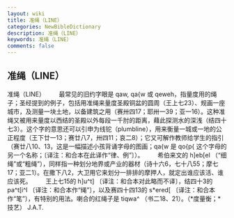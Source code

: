 ```yaml
---
layout: wiki
title: 准绳（LINE）
categories: NewBibleDictionary
description: 准绳（LINE）
keywords: 准绳（LINE）
comments: false
---
```


## 准绳（LINE）



准绳（LINE）
　　最常见的旧约字眼是 qaw, qa{w
或 qeweh，指量度用的绳子；圣经提到的例子，包括用准绳来量度圣殿铜盆的圆周（王上七23）、规画一座城市，及测量一块土地，以备建筑之用（赛卅四17；耶卅一39；亚一16）。这种准绳又被用来量度以西结的圣殿以外每段一千肘的距离，藉此探测水的深浅（结四十七3）。这个字的意思还可以引申为线铊（plumbline），用来衡量一城或一地的公正程度（王下廿一13；赛廿八7，卅四11；哀二8）；它又可解作教师给学生的指引（赛廿八10、13，这是一幅描述小孩背诵字母的图画；qa{w 是 qo{p{ 这个字母的另一个名称；〔译注：和合本在此译作“律、例”〕）。
　　希伯来文的 h]eb[el （“细绳”或“粗绳”），同样指一种划分地界或产业的器材（诗十六6，七十八55；摩七17；亚二1）。在撒下八2，大卫用它来划分一排排的摩押人，就定出谁应该活、谁应该死。
　　王上七15的 h]u^t] 〔译注：和合本对此略而不译〕，结四十3的 pa^t[i^l 〔译注：和合本作“绳”〕，以及赛四十四13的 s*ered[ 〔译注：和合本作“笔”〕，有特别的用法。喇合的红绳子是 tiqwa^ （书二18、21）。（*度量衡；*技艺）
J.A.T.




